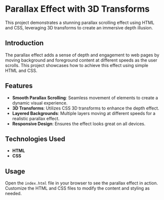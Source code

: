 
# Parallax Effect with 3D Transforms

This project demonstrates a stunning parallax scrolling effect using HTML and CSS, leveraging 3D transforms to create an immersive depth illusion.

## Introduction

The parallax effect adds a sense of depth and engagement to web pages by moving background and foreground content at different speeds as the user scrolls. This project showcases how to achieve this effect using simple HTML and CSS.

## Features

- **Smooth Parallax Scrolling**: Seamless movement of elements to create a dynamic visual experience.
- **3D Transforms**: Utilizes CSS 3D transforms to enhance the depth effect.
- **Layered Backgrounds**: Multiple layers moving at different speeds for a realistic parallax effect.
- **Responsive Design**: Ensures the effect looks great on all devices.

## Technologies Used

- **HTML**
- **CSS**

## Usage

Open the `index.html` file in your browser to see the parallax effect in action. Customize the HTML and CSS files to modify the content and styling as needed.

